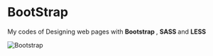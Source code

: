 # BootStrap
<p> My codes of Designing web pages with <b> Bootstrap </b> , <b> SASS </b> and <b> LESS </b>  </p>

![Bootstrap](https://cdn.iconscout.com/icon/free/png-256/bootstrap-7-1175254.png)
